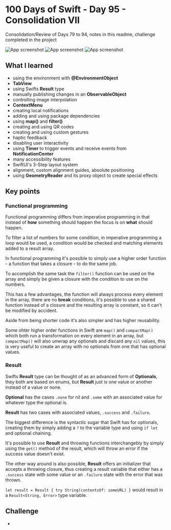 # 100 Days of Swift - Day 95 - Consolidation VII
Consolidation/Review of Days 79 to 94, notes in this readme, challenge completed in the project

![App screenshot](APP1.png) ![App screenshot](APP2.png) ![App screenshot](APP3.png)


## What I learned
- using the environment with **@EnvironmentObject**
- **TabView**
- using Swifts **Result** type
- manually publishing changes in an __ObservableObject__
- controlling image interpolation
- **ContextMenu**
- creating local notifications
- adding and using package dependencies
- using **map()** and **filter()**
- creating and using QR codes
- creating and using custom gestures
- haptic feedback
- disabling user interactivity
- using **Timer** to trigger events and receive events from **NotificationCenter**
- many accessibility features
- SwiftUI's 3-Step layout system
- alignment, custom alignment guides, absolute positioning
- using **GeometryReader** and its proxy object to create special effects

## Key points
### Functional programming
Functional programming differs from imperative programming in that instead of __how__ something should happen the focus is on __what__ should happen.

To filter a list of numbers for some condition, in imperative programming a loop would be used, a condition would be checked and matching elements added to a result array.

In functional programming it's possible to simply use a higher order function - a function that takes a closure - to do the same job.

To accomplish the same task the `filter()` function can be used on the array and simply be given a closure with the condition to use on the numbers.

This has a few advantages, the function will always process every element in the array, there are no __break__ conditions, it's possible to use a shared function instead of a closure and the resulting array is constant, so it can't be modified by accident.

Aside from being shorter code it's also simpler and has higher reusability.

Some ohter higher order functions in Swift are `map()` and `compactMap()` which both run a transformation on every element in an array, but `compactMap()` will also unwrap any optionals and discard any `nil` values, this is very useful to create an array with no optionals from one that has optional values.

### Result
Swifts **Result** type can be thought of as an advanced form of **Optionals**, they both are based on enums, but **Result** just is one value or another instead of a value or none.

**Optional** has the cases `.none` for nil and `.some` with an associated value for whatever type the optional is.

**Result** has two cases with associated values, `.success` and `.failure`.

The biggest difference is the syntactic sugar that Swift has for optionals, creating them by simply adding a `?` to the variable type and using `if let` and optional chaining.

It's possible to use **Result** and throwing functions interchangebly by simply using the `get()` method of the result, which will throw an error if the success value doesn't exist.

The other way around is also possible, **Result** offers an initializer that accepts a throwing closure, thus creating a result variable that either has a `.success` state with some value or an `.failure` state with the error that was thrown.

`let result = Result { try String(contentsOf: someURL) }` would result in a `Result<String, Error>` type variable.

## Challenge
- 
